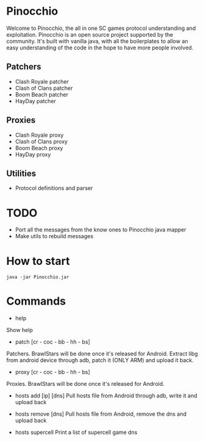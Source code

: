 # Pinocchio

Welcome to Pinocchio, the all in one SC games protocol understanding and exploitation. Pinocchio is an open source project supported by the community. 
It's built with vanilla java, with all the boilerplates to allow an easy understanding of the code in the hope to have more people involved.

## Patchers

* Clash Royale patcher
* Clash of Clans patcher
* Boom Beach patcher
* HayDay patcher

## Proxies
* Clash Royale proxy
* Clash of Clans proxy
* Boom Beach proxy
* HayDay proxy

## Utilities
* Protocol definitions and parser

# TODO
* Port all the messages from the know ones to Pinocchio java mapper
* Make utils to rebuild messages

# How to start
```java -jar Pinocchio.jar```

# Commands
* help 

Show help

* patch [cr - coc - bb - hh - bs]

Patchers. BrawlStars will be done once it's released for Android. Extract libg from android device through adb, patch it (ONLY ARM) and upload it back.

* proxy [cr - coc - bb - hh - bs]

Proxies. BrawlStars will be done once it's released for Android. 

* hosts add [ip] [dns]
Pull hosts file from Android through adb, write it and upload back

* hosts remove [dns]
Pull hosts file from Android, remove the dns and upload back

* hosts supercell
Print a list of supercell game dns